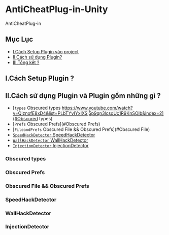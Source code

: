 # AntiCheatPlug-in-Unity
AntiCheatPlug-in
## Mục Lục
- [I.Cách Setup Plugin vào project](#What)
- [II.Cách sử dụng Plugin?](#How)
- [III.Tổng kết  ?](#When)
<a name="What"></a>
## I.Cách Setup Plugin ?

<a name="How"></a>
## II.Cách sử dụng Plugin và Plugin gồm những gì ?
- [`types` Obscured types https://www.youtube.com/watch?v=QiznofE8xD4&list=PLbTYvIYxIXSj5p9qn3lcsoUc1R9KnSOIb&index=2](#Obscured types)
- [`Prefs` Obscured Prefs](#Obscured Prefs)
- [`FileandPrefs` Obscured File &&  Obscured Prefs](#Obscured File)
- [`SpeedHackDetector` SpeedHackDetector](#SpeedHack)
- [`WallHackDetector` WallHackDetector](#WallHackDetector)
- [`InjectionDetector` InjectionDetector](#InjectionDetector)
<a name="Obscured types"></a>
### Obscured types

### Obscured Prefs

<a name="Obscured File"></a>
### Obscured File &&  Obscured Prefs

<a name="SpeedHack"></a>
### SpeedHackDetector

<a name="WallHackDetector"></a>
### WallHackDetector

<a name="InjectionDetector"></a>
### InjectionDetector



